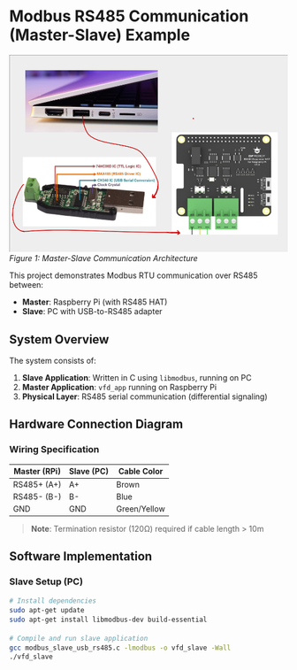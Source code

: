 # Modbus RS485 Communication (Master-Slave) Example

![Modbus RS485 System Diagram](../images/USB_HAT_connection.png)  
*Figure 1: Master-Slave Communication Architecture*

This project demonstrates Modbus RTU communication over RS485 between:
- **Master**: Raspberry Pi (with RS485 HAT)
- **Slave**: PC with USB-to-RS485 adapter

## System Overview

The system consists of:
1. **Slave Application**: Written in C using `libmodbus`, running on PC
2. **Master Application**: `vfd_app` running on Raspberry Pi
3. **Physical Layer**: RS485 serial communication (differential signaling)

## Hardware Connection Diagram

### Wiring Specification
| Master (RPi) | Slave (PC) | Cable Color |
|--------------|------------|-------------|
| RS485+ (A+)  | A+         | Brown       |
| RS485- (B-)  | B-         | Blue        |
| GND          | GND        | Green/Yellow|

> **Note**: Termination resistor (120Ω) required if cable length > 10m

## Software Implementation

### Slave Setup (PC)
```bash
# Install dependencies
sudo apt-get update
sudo apt-get install libmodbus-dev build-essential

# Compile and run slave application
gcc modbus_slave_usb_rs485.c -lmodbus -o vfd_slave -Wall
./vfd_slave

